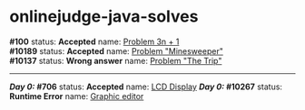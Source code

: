 # onlinejudge-java-solves

<b>#100</b> status: <b>Accepted</b>  name: <a href="https://uva.onlinejudge.org/index.php?option=com_onlinejudge&Itemid=8&page=show_problem&problem=36">Problem 3n + 1</a>
<br>
<b>#10189</b> status: <b>Accepted</b>  name: <a href="https://uva.onlinejudge.org/index.php?option=com_onlinejudge&Itemid=8&page=show_problem&problem=1130">Problem "Minesweeper"</a>
<br>
<b>#10137</b> status: <b>Wrong answer</b>  name: <a href="https://uva.onlinejudge.org/index.php?option=com_onlinejudge&Itemid=8&page=show_problem&problem=1078">Problem "The Trip"</a>
<hr>
<b><i>Day 0: </i></b><b>#706</b> status: <b>Accepted</b>  name: <a href="https://uva.onlinejudge.org/external/7/706.pdf">LCD Display</a>
<b><i>Day 0: </i></b><b>#10267</b> status: <b>Runtime Error</b>  name: <a href="https://uva.onlinejudge.org/external/102/10267.pdf">Graphic editor</a>
